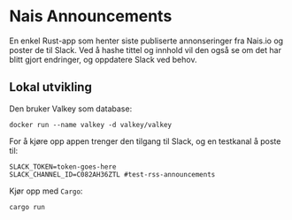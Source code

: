 # Nais Announcements

En enkel Rust-app som henter siste publiserte annonseringer fra Nais.io og poster de til Slack.
Ved å hashe tittel og innhold vil den også se om det har blitt gjort endringer, og oppdatere Slack ved behov.

## Lokal utvikling

Den bruker Valkey som database:

```shell
docker run --name valkey -d valkey/valkey
```

For å kjøre opp appen trenger den tilgang til Slack, og en testkanal å poste til:

```shell
SLACK_TOKEN=token-goes-here
SLACK_CHANNEL_ID=C082AH36ZTL #test-rss-announcements
```

Kjør opp med `Cargo`:

```
cargo run
```
